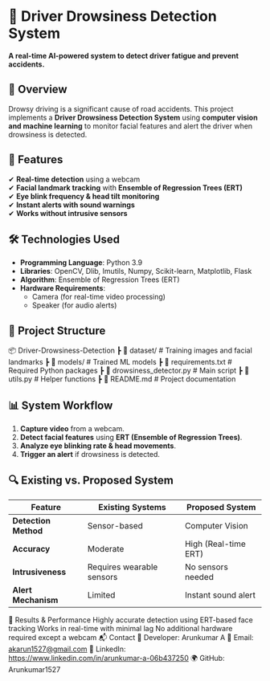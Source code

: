 # 🚗 Driver Drowsiness Detection System  

**A real-time AI-powered system to detect driver fatigue and prevent accidents.**  

## 📌 Overview  
Drowsy driving is a significant cause of road accidents. This project implements a **Driver Drowsiness Detection System** using **computer vision and machine learning** to monitor facial features and alert the driver when drowsiness is detected.  

## 🔬 Features  
✔ **Real-time detection** using a webcam  
✔ **Facial landmark tracking** with **Ensemble of Regression Trees (ERT)**  
✔ **Eye blink frequency & head tilt monitoring**  
✔ **Instant alerts with sound warnings**  
✔ **Works without intrusive sensors**  

## 🛠️ Technologies Used  
- **Programming Language**: Python 3.9  
- **Libraries**: OpenCV, Dlib, Imutils, Numpy, Scikit-learn, Matplotlib, Flask  
- **Algorithm**: Ensemble of Regression Trees (ERT)  
- **Hardware Requirements**:  
  - Camera (for real-time video processing)  
  - Speaker (for audio alerts)  

## 📂 Project Structure  
📦 Driver-Drowsiness-Detection
┣ 📁 dataset/ # Training images and facial landmarks
┣ 📁 models/ # Trained ML models
┣ 📜 requirements.txt # Required Python packages
┣ 📜 drowsiness_detector.py # Main script
┣ 📜 utils.py # Helper functions
┣ 📜 README.md # Project documentation


## 📊 System Workflow  
1. **Capture video** from a webcam.  
2. **Detect facial features** using **ERT (Ensemble of Regression Trees)**.  
3. **Analyze eye blinking rate & head movements**.  
4. **Trigger an alert** if drowsiness is detected.  

## 🔍 Existing vs. Proposed System  
| Feature | Existing Systems | Proposed System |
|---------|-----------------|----------------|
| **Detection Method** | Sensor-based | Computer Vision |
| **Accuracy** | Moderate | High (Real-time ERT) |
| **Intrusiveness** | Requires wearable sensors | No sensors needed |
| **Alert Mechanism** | Limited | Instant sound alert |

📢 Results & Performance
Highly accurate detection using ERT-based face tracking
Works in real-time with minimal lag
No additional hardware required except a webcam
📬 Contact
📍 Developer: Arunkumar A
📧 Email: akarun1527@gmail.com
🔗 LinkedIn: https://www.linkedin.com/in/arunkumar-a-06b437250
🌍 GitHub: Arunkumar1527

